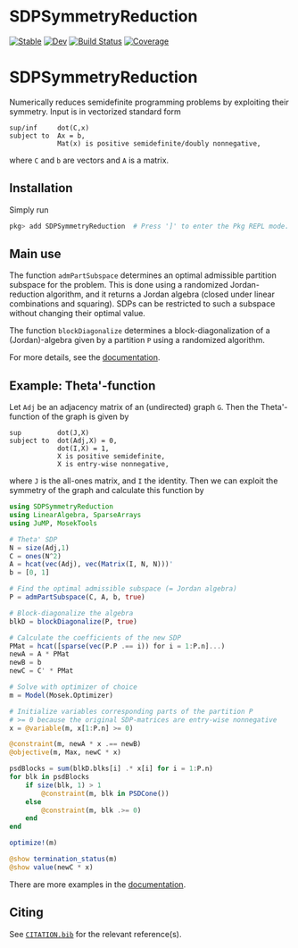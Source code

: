 # SDPSymmetryReduction

[![Stable](https://img.shields.io/badge/docs-stable-blue.svg)](https://DanielBrosch.github.io/SDPSymmetryReduction.jl/stable)
[![Dev](https://img.shields.io/badge/docs-dev-blue.svg)](https://DanielBrosch.github.io/SDPSymmetryReduction.jl/dev)
[![Build Status](https://github.com/DanielBrosch/SDPSymmetryReduction.jl/actions/workflows/CI.yml/badge.svg?branch=main)](https://github.com/DanielBrosch/SDPSymmetryReduction.jl/actions/workflows/CI.yml?query=branch%3Amain)
[![Coverage](https://codecov.io/gh/DanielBrosch/SDPSymmetryReduction.jl/branch/main/graph/badge.svg)](https://codecov.io/gh/DanielBrosch/SDPSymmetryReduction.jl)

# SDPSymmetryReduction

Numerically reduces semidefinite programming problems by exploiting their symmetry. Input is in vectorized standard form
```
sup/inf     dot(C,x)
subject to  Ax = b,
            Mat(x) is positive semidefinite/doubly nonnegative,
```
where `C` and `b` are vectors and `A` is a matrix.

## Installation
Simply run
```julia
pkg> add SDPSymmetryReduction  # Press ']' to enter the Pkg REPL mode.
```

## Main use
The function `admPartSubspace` determines an optimal admissible partition subspace for the problem. This is done using a randomized Jordan-reduction algorithm, and it returns a Jordan algebra (closed under linear combinations and squaring). SDPs can be restricted to such a subspace without changing their optimal value.

The function `blockDiagonalize` determines a block-diagonalization of a (Jordan)-algebra given by a partition `P` using a randomized algorithm.

For more details, see the [documentation](https://DanielBrosch.github.io/SDPSymmetryReduction.jl/stable).

## Example: Theta'-function
Let `Adj` be an adjacency matrix of an (undirected) graph `G`. Then the Theta'-function of the graph is given by
```
sup         dot(J,X)
subject to  dot(Adj,X) = 0,
            dot(I,X) = 1,
            X is positive semidefinite,
            X is entry-wise nonnegative,
```
where `J` is the all-ones matrix, and `I` the identity. Then we can exploit the symmetry of the graph and calculate this function by
```julia
using SDPSymmetryReduction
using LinearAlgebra, SparseArrays
using JuMP, MosekTools

# Theta' SDP
N = size(Adj,1)
C = ones(N^2)
A = hcat(vec(Adj), vec(Matrix(I, N, N)))'
b = [0, 1]

# Find the optimal admissible subspace (= Jordan algebra)
P = admPartSubspace(C, A, b, true)

# Block-diagonalize the algebra
blkD = blockDiagonalize(P, true)

# Calculate the coefficients of the new SDP
PMat = hcat([sparse(vec(P.P .== i)) for i = 1:P.n]...)
newA = A * PMat
newB = b
newC = C' * PMat

# Solve with optimizer of choice
m = Model(Mosek.Optimizer)

# Initialize variables corresponding parts of the partition P
# >= 0 because the original SDP-matrices are entry-wise nonnegative
x = @variable(m, x[1:P.n] >= 0)

@constraint(m, newA * x .== newB)
@objective(m, Max, newC * x)

psdBlocks = sum(blkD.blks[i] .* x[i] for i = 1:P.n)
for blk in psdBlocks
    if size(blk, 1) > 1
        @constraint(m, blk in PSDCone())
    else
        @constraint(m, blk .>= 0)
    end
end

optimize!(m)

@show termination_status(m)
@show value(newC * x)
```
There are more examples in the [documentation](https://DanielBrosch.github.io/SDPSymmetryReduction.jl/stable).

## Citing

See [`CITATION.bib`](CITATION.bib) for the relevant reference(s).
